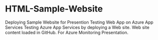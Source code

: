 # HTML-Sample-Website
Deploying Sample Website for Presention
Testing Web App on Azure App Services
Testing Azure App Services by deploying a Web site. Web site content loaded in GitHub. For Azure Monitoring Presentation.
